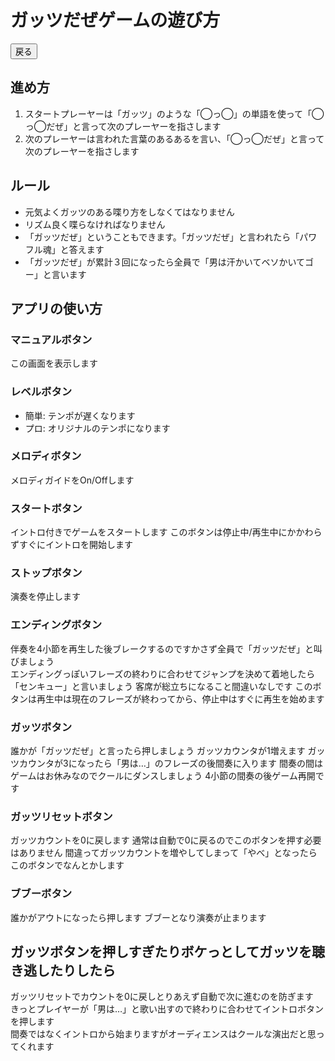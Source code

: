 # ガッツだぜゲームの遊び方
<button type="button" onclick="history.back()">戻る</button>
## 進め方
1. スタートプレーヤーは「ガッツ」のような「◯っ◯」の単語を使って「◯っ◯だぜ」と言って次のプレーヤーを指さします  
2. 次のプレーヤーは言われた言葉のあるあるを言い、「◯っ◯だぜ」と言って次のプレーヤーを指さします

## ルール
- 元気よくガッツのある喋り方をしなくてはなりません
- リズム良く喋らなければなりません
- 「ガッツだぜ」ということもできます。「ガッツだぜ」と言われたら「パワフル魂」と答えます
- 「ガッツだぜ」が累計３回になったら全員で「男は汗かいてベソかいてゴー」と言います

## アプリの使い方
### マニュアルボタン
この画面を表示します

### レベルボタン
- 簡単: テンポが遅くなります
- プロ: オリジナルのテンポになります

### メロディボタン
メロディガイドをOn/Offします

### スタートボタン
イントロ付きでゲームをスタートします
このボタンは停止中/再生中にかかわらずすぐにイントロを開始します

### ストップボタン
演奏を停止します

### エンディングボタン
伴奏を4小節を再生した後ブレークするのですかさず全員で「ガッツだぜ」と叫びましょう  
エンディングっぽいフレーズの終わりに合わせてジャンプを決めて着地したら「センキュー」と言いましょう
客席が総立ちになること間違いなしです
このボタンは再生中は現在のフレーズが終わってから、停止中はすぐに再生を始めます

### ガッツボタン
誰かが「ガッツだぜ」と言ったら押しましょう
ガッツカウンタが1増えます
ガッツカウンタが3になったら「男は…」のフレーズの後間奏に入ります
間奏の間はゲームはお休みなのでクールにダンスしましょう
4小節の間奏の後ゲーム再開です

### ガッツリセットボタン
ガッツカウントを0に戻します
通常は自動で0に戻るのでこのボタンを押す必要はありません
間違ってガッツカウントを増やしてしまって「やべ」となったらこのボタンでなんとかします

### ブブーボタン
誰かがアウトになったら押します
ブブーとなり演奏が止まります

## ガッツボタンを押しすぎたりボケっとしてガッツを聴き逃したりしたら
ガッツリセットでカウントを0に戻しとりあえず自動で次に進むのを防ぎます  
きっとプレイヤーが「男は…」と歌い出すので終わりに合わせてイントロボタンを押します  
間奏ではなくイントロから始まりますがオーディエンスはクールな演出だと思ってくれます
